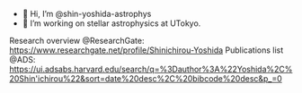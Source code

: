 - 👋 Hi, I’m @shin-yoshida-astrophys
- 👀 I’m working on stellar astrophysics at UTokyo.

Research overview @ResearchGate: https://www.researchgate.net/profile/Shinichirou-Yoshida
Publications list @ADS: https://ui.adsabs.harvard.edu/search/q=%3Dauthor%3A%22Yoshida%2C%20Shin'ichirou%22&sort=date%20desc%2C%20bibcode%20desc&p_=0

<!---
shin-yoshida-astrophys/shin-yoshida-astrophys is a ✨ special ✨ repository because its `README.md` (this file) appears on your GitHub profile.
You can click the Preview link to take a look at your changes.
--->
